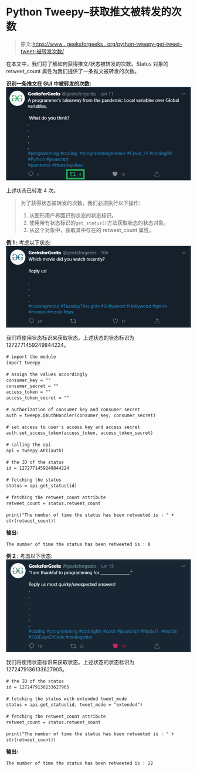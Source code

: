 # Python Tweepy–获取推文被转发的次数

> 原文:[https://www . geeksforgeeks . org/python-tweepy-get-tweet-tweet-被转发次数/](https://www.geeksforgeeks.org/python-tweepy-getting-the-number-of-times-a-tweet-has-been-retweeted/)

在本文中，我们将了解如何获得推文/状态被转发的次数。Status 对象的 retweet_count 属性为我们提供了一条推文被转发的次数。

**识别一条推文在 GUI 中被转发的次数:**
![](img/094f97f09bd7977ab259c30827849ac9.png)

上述状态已转发 4 次。

> 为了获得状态被转发的次数，我们必须执行以下操作:
> 
> 1.  从图形用户界面识别状态的状态标识。
> 2.  使用带有状态标识的`get_status()`方法获取状态的状态对象。
> 3.  从这个对象中，获取其中存在的 retweet_count 属性。

**例 1 :** 考虑以下状态:
![](img/b66484537992670523a54c9ba241fbc4.png)

我们将使用状态标识来获取状态。上述状态的状态标识为 1272771459249844224。

```
# import the module
import tweepy

# assign the values accordingly
consumer_key = ""
consumer_secret = ""
access_token = ""
access_token_secret = ""

# authorization of consumer key and consumer secret
auth = tweepy.OAuthHandler(consumer_key, consumer_secret)

# set access to user's access key and access secret 
auth.set_access_token(access_token, access_token_secret)

# calling the api 
api = tweepy.API(auth)

# the ID of the status
id = 1272771459249844224

# fetching the status
status = api.get_status(id)

# fetching the retweet_count attribute
retweet_count = status.retweet_count 

print("The number of time the status has been retweeted is : " + str(retweet_count))
```

**输出:**

```
The number of time the status has been retweeted is : 0

```

**例 2 :** 考虑以下状态:
![](img/2893ea6f1652da3e4645b0bed573f047.png)

我们将使用状态标识来获取状态。上述状态的状态标识为 1272479136133627905。

```
# the ID of the status
id = 1272479136133627905

# fetching the status with extended tweet_mode
status = api.get_status(id, tweet_mode = "extended")

# fetching the retweet_count attribute
retweet_count = status.retweet_count 

print("The number of time the status has been retweeted is : " + str(retweet_count))
```

**输出:**

```
The number of time the status has been retweeted is : 22

```